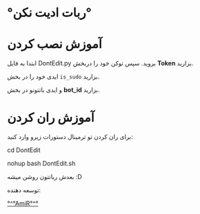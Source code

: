 # °ربات ادیت نکن°

# آموزش نصب کردن
ابتدا به فایل DontEdit.py بروید.
سپس توکن خود را دربخش **Token** بزارید.

ایدی خود را در بخش `is_sudo` بزارید.

و ایدی باتتونو در بخش __bot_id__ بزارید.


# آموزش ران کردن
برای ران کردن تو ترمینال دستورات زیرو وارد کنید:

cd DontEdit

nohup bash DontEdit.sh

بعدش رباتتون روشن میشه :D 


توسعه دهنده:

[°^°AmiR°^°](https://telegram.me/ApiCli)
